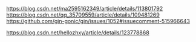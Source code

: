 https://blog.csdn.net/ma2595162349/article/details/113801792
https://blog.csdn.net/qq_35709559/article/details/109481269
https://github.com/gin-gonic/gin/issues/1052#issuecomment-515966643


https://blog.csdn.net/hellozhxy/article/details/123778868
